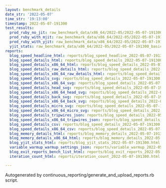 ```yaml
---
layout: benchmark_details
date_str: '2022-05-07'
time_str: '19:13:00'
timestamp: 2022-05-07-191300
test_results:
  prod_ruby_no_jit: raw_benchmark_data/x86_64/2022-05/2022-05-07-191300_basic_benchmark_prod_ruby_no_jit.json
  prod_ruby_with_mjit: raw_benchmark_data/x86_64/2022-05/2022-05-07-191300_basic_benchmark_prod_ruby_with_mjit.json
  prod_ruby_with_yjit: raw_benchmark_data/x86_64/2022-05/2022-05-07-191300_basic_benchmark_prod_ruby_with_yjit.json
  yjit_stats: raw_benchmark_data/x86_64/2022-05/2022-05-07-191300_basic_benchmark_yjit_stats.json
reports:
  blog_speed_headline_html: reports/blog_speed_headline_2022-05-07-191300.html
  blog_speed_details_html: reports/blog_speed_details_2022-05-07-191300.html
  blog_speed_details_x86_64_html: reports/blog_speed_details_2022-05-07-191300.x86_64.html
  blog_speed_details_raw_details_html: reports/blog_speed_details_2022-05-07-191300.raw_details.html
  blog_speed_details_x86_64_raw_details_html: reports/blog_speed_details_2022-05-07-191300.x86_64.raw_details.html
  blog_speed_details_svg: reports/blog_speed_details_2022-05-07-191300.svg
  blog_speed_details_x86_64_svg: reports/blog_speed_details_2022-05-07-191300.x86_64.svg
  blog_speed_details_head_svg: reports/blog_speed_details_2022-05-07-191300.head.svg
  blog_speed_details_x86_64_head_svg: reports/blog_speed_details_2022-05-07-191300.x86_64.head.svg
  blog_speed_details_back_svg: reports/blog_speed_details_2022-05-07-191300.back.svg
  blog_speed_details_x86_64_back_svg: reports/blog_speed_details_2022-05-07-191300.x86_64.back.svg
  blog_speed_details_micro_svg: reports/blog_speed_details_2022-05-07-191300.micro.svg
  blog_speed_details_x86_64_micro_svg: reports/blog_speed_details_2022-05-07-191300.x86_64.micro.svg
  blog_speed_details_tripwires_json: reports/blog_speed_details_2022-05-07-191300.tripwires.json
  blog_speed_details_x86_64_tripwires_json: reports/blog_speed_details_2022-05-07-191300.x86_64.tripwires.json
  blog_speed_details_csv: reports/blog_speed_details_2022-05-07-191300.csv
  blog_speed_details_x86_64_csv: reports/blog_speed_details_2022-05-07-191300.x86_64.csv
  blog_memory_details_html: reports/blog_memory_details_2022-05-07-191300.html
  blog_memory_details_x86_64_html: reports/blog_memory_details_2022-05-07-191300.x86_64.html
  blog_yjit_stats_html: reports/blog_yjit_stats_2022-05-07-191300.html
  variable_warmup_warmup_settings_json: reports/variable_warmup_2022-05-07-191300.warmup_settings.json
  blog_exit_reports_bench_list_html: reports/blog_exit_reports_2022-05-07-191300.bench_list.html
  iteration_count_html: reports/iteration_count_2022-05-07-191300.html

---
```

Autogenerated by continuous_reporting/generate_and_upload_reports.rb script.

